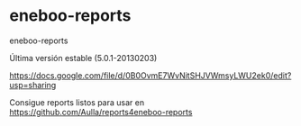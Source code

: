 eneboo-reports
==============

eneboo-reports

Última versión estable (5.0.1-20130203)

https://docs.google.com/file/d/0B0OvmE7WvNitSHJVWmsyLWU2ek0/edit?usp=sharing 


Consigue reports listos para usar en https://github.com/Aulla/reports4eneboo-reports
